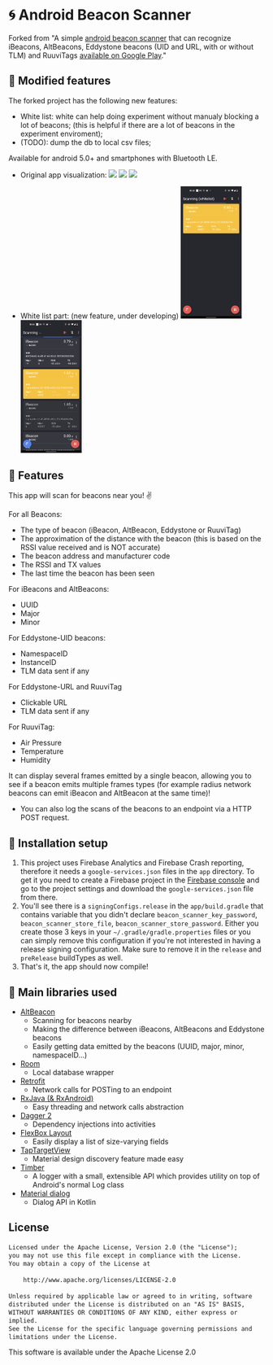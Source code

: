 # :cyclone: Android Beacon Scanner #

Forked from "A simple [android beacon scanner](https://github.com/Bridouille/android-beacon-scanner) that can recognize iBeacons, AltBeacons, Eddystone beacons (UID and URL, with or without TLM) and RuuviTags [available on Google Play](https://play.google.com/store/apps/details?id=com.bridou_n.beaconscanner)."


## :key: Modified features ##
The forked project has the following new features: 

* White list: white can help doing experiment without manualy blocking a lot of beacons; (this is helpful if there are a lot of beacons in the experiment enviroment); 
* (TODO): dump the db to local csv files; 

Available for android 5.0+ and smartphones with Bluetooth LE.

* Original app visualization: 
<img src="screenshots/screen-1.png" width="25%" />     <img src="screenshots/screen-2.png" width="25%" />   <img src="screenshots/screen-3.png" width="25%" />

* White list part: (new feature, under developing)
<img src="screenshots/white_list_vis_1.png" width="25%" />     <img src="screenshots/white_list_vis_2.png" width="25%" /> 



## :key: Features ##

This app will scan for beacons near you! :v:

For all Beacons:
* The type of beacon (iBeacon, AltBeacon, Eddystone or RuuviTag)
* The approximation of the distance with the beacon (this is based on the RSSI value received and is NOT accurate)
* The beacon address and manufacturer code
* The RSSI and TX values
* The last time the beacon has been seen

For iBeacons and AltBeacons:
* UUID
* Major
* Minor

For Eddystone-UID beacons:
* NamespaceID
* InstanceID
* TLM data sent if any

For Eddystone-URL and RuuviTag
* Clickable URL
* TLM data sent if any

For RuuviTag:
* Air Pressure
* Temperature
* Humidity

It can display several frames emitted by a single beacon, allowing you to see if a beacon emits multiple frames types (for example radius network beacons can emit iBeacon and AltBeacon at the same time)!

* You can also log the scans of the beacons to an endpoint via a HTTP POST request.

## :wrench: Installation setup ##

 1. This project uses Firebase Analytics and Firebase Crash reporting, therefore it needs a `google-services.json` files in the `app` directory. To get it you need to create a Firebase project in the [Firebase console](https://console.firebase.google.com/u/0/) and go to the project settings and download the `google-services.json` file from there.
 2. You'll see there is a `signingConfigs.release` in the `app/build.gradle` that contains variable that you didn't declare `beacon_scanner_key_password`, `beacon_scanner_store_file`, `beacon_scanner_store_password`. Either you create those 3 keys in your `~/.gradle/gradle.properties` files or you can simply remove this configuration if you're not interested in having a release signing configuration. Make sure to remove it in the `release` and `preRelease` buildTypes as well.
 3. That's it, the app should now compile!

## :blue_book: Main libraries used ##

 - [AltBeacon](https://github.com/AltBeacon/android-beacon-library)
	 - Scanning for beacons nearby
	 - Making the difference between iBeacons, AltBeacons and Eddystone beacons
	 - Easily getting data emitted by the beacons (UUID, major, minor, namespaceID...)
 - [Room](https://developer.android.com/training/data-storage/room/index.html)
	 - Local database wrapper
 - [Retrofit](http://square.github.io/retrofit/)
	 - Network calls for POSTing to an endpoint
 - [RxJava (& RxAndroid)](https://github.com/ReactiveX/RxJava)
	 - Easy threading and network calls abstraction
 - [Dagger 2](https://google.github.io/dagger/)
	 - Dependency injections into activities
 - [FlexBox Layout](https://github.com/google/flexbox-layout)
	 - Easily display a list of size-varying fields
 - [TapTargetView](https://github.com/KeepSafe/TapTargetView)
	- Material design discovery feature made easy
 - [Timber](https://github.com/JakeWharton/timber)
	- A logger with a small, extensible API which provides utility on top of Android's normal Log class
 - [Material dialog](https://github.com/afollestad/material-dialogs)
	- Dialog API in Kotlin

## License ##

	Licensed under the Apache License, Version 2.0 (the "License");
    you may not use this file except in compliance with the License.
    You may obtain a copy of the License at

        http://www.apache.org/licenses/LICENSE-2.0

    Unless required by applicable law or agreed to in writing, software
    distributed under the License is distributed on an "AS IS" BASIS,
    WITHOUT WARRANTIES OR CONDITIONS OF ANY KIND, either express or implied.
    See the License for the specific language governing permissions and
    limitations under the License.

This software is available under the Apache License 2.0
